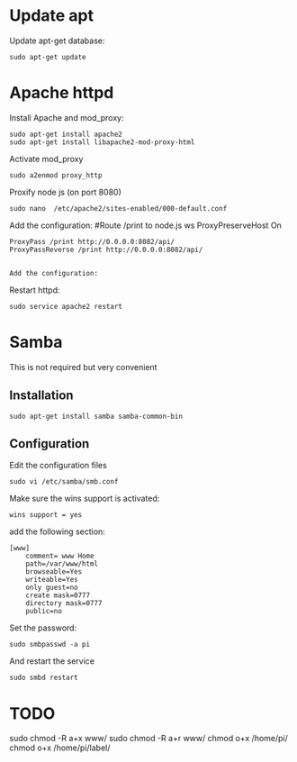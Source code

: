 # Update apt
Update apt-get database:

    sudo apt-get update  


# Apache httpd
Install Apache and mod_proxy:

    sudo apt-get install apache2
    sudo apt-get install libapache2-mod-proxy-html

Activate mod_proxy

    sudo a2enmod proxy_http

Proxify node js (on port 8080)

    sudo nano  /etc/apache2/sites-enabled/000-default.conf

Add the configuration:
    #Route /print to node.js ws
    ProxyPreserveHost On

    ProxyPass /print http://0.0.0.0:8082/api/
    ProxyPassReverse /print http://0.0.0.0:8082/api/


    Add the configuration:

Restart httpd:

    sudo service apache2 restart


# Samba
This is not required but very convenient

## Installation
    sudo apt-get install samba samba-common-bin

## Configuration
Edit the configuration files

    sudo vi /etc/samba/smb.conf

Make sure the wins support is activated:

    wins support = yes

add the following section:

	[www]
		comment= www Home
		path=/var/www/html
		browseable=Yes
		writeable=Yes
		only guest=no
		create mask=0777
		directory mask=0777
		public=no

Set the password:

	sudo smbpasswd -a pi

And restart the service

	sudo smbd restart

# TODO
  sudo chmod  -R a+x www/
  sudo chmod  -R a+r www/
  chmod o+x /home/pi/
  chmod o+x /home/pi/label/
